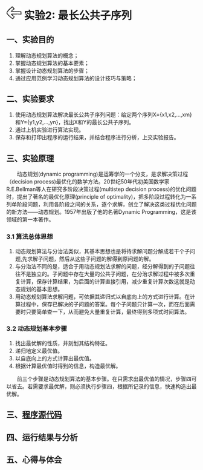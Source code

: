 # [<img style="width:40px;transform:rotate(180deg);" src="../../../assets/image/back.jpg"/>](../index.md) 实验2: 最长公共子序列

## 一、实验目的

1. 理解动态规划算法的概念；
2. 掌握动态规划算法的基本要素；
3. 掌握设计动态规划算法的步骤；
4. 通过应用范例学习动态规划算法的设计技巧与策略；

## 二、实验要求

1. 使用动态规划算法解决最长公共子序列问题：给定两个序列X={x1,x2,…,xm}和Y={y1,y2,…,yn}，找出X和Y的最长公共子序列。
2. 通过上机实验进行算法实现。
3. 保存和打印出程序的运行结果，并结合程序进行分析，上交实验报告。

## 三、实验原理

&emsp;&emsp;动态规划(dynamic programming)是运筹学的一个分支，是求解决策过程（decision process)最优化的数学方法。20世纪50年代初美国数学家R.E.Bellman等人在研究多阶段决策过程(multistep decision process)的优化问题时，提出了著名的最优化原理(principle of optimality)，把多阶段过程转化为一系列单阶段问题，利用各阶段之间的关系，逐个求解，创立了解决这类过程优化问题的新方法——动态规划。1957年出版了他的名著Dynamic Programming，这是该领域的第一本著作。

### 3.1 算法总体思想

1. 动态规划算法与分治法类似，其基本思想也是将待求解问题分解成若干个子问题,先求解子问题，然后从这些子问题的解得到原问题的解。
2. 与分治法不同的是，适合于用动态规划法求解的问题，经分解得到的子问题往往不是独立的。子问题中存在大量的公共子问题，在分治求解过程中被多次重复计算，保存计算结果，为后面的计算直接引用，减少重复计算次数这就是动态规划的基本思想。
3. 用动态规划算法求解问题，可依据其递归式以自底向上的方式进行计算。在计算过程中，保存已解决的子问题的答案。每个子问题只计算一次，而在后面需要时只要简单查一下，从而避免大量重复计算，最终得到多项式时间算法。

### 3.2 动态规划基本步骤

1. 找出最优解的性质，并刻划其结构特征。
2. 递归地定义最优值。
3. 以自底向上的方式计算出最优值。
4. 根据计算最优值时得到的信息，构造最优解。

&emsp;&emsp;前三个步骤是动态规划算法的基本步骤。在只需求出最优值的情况，步骤四可以省去。若需要求最优解，则必须执行步骤四，根据所记录的信息，快速构造出最优解。

## 三、[程序源代码](../../code/index.md)

## 四、运行结果与分析

## 五、心得与体会
